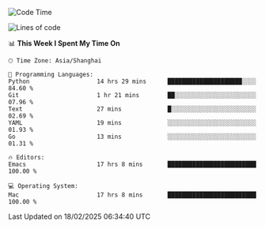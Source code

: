 <!--START_SECTION:waka-->
![Code Time](http://img.shields.io/badge/Code%20Time-2%2C537%20hrs%208%20mins-blue)

![Lines of code](https://img.shields.io/badge/From%20Hello%20World%20I%27ve%20Written-335.2%20thousand%20lines%20of%20code-blue)

📊 **This Week I Spent My Time On** 

```text
🕑︎ Time Zone: Asia/Shanghai

💬 Programming Languages: 
Python                   14 hrs 29 mins      █████████████████████░░░░   84.60 % 
Git                      1 hr 21 mins        ██░░░░░░░░░░░░░░░░░░░░░░░   07.96 % 
Text                     27 mins             █░░░░░░░░░░░░░░░░░░░░░░░░   02.69 % 
YAML                     19 mins             ░░░░░░░░░░░░░░░░░░░░░░░░░   01.93 % 
Go                       13 mins             ░░░░░░░░░░░░░░░░░░░░░░░░░   01.31 % 

🔥 Editors: 
Emacs                    17 hrs 8 mins       █████████████████████████   100.00 % 

💻 Operating System: 
Mac                      17 hrs 8 mins       █████████████████████████   100.00 % 
```


 Last Updated on 18/02/2025 06:34:40 UTC
<!--END_SECTION:waka-->
